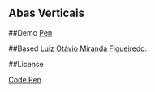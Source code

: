 Abas Verticais
------
##Demo
[Pen](http://codepen.io/enieber/pen/YXbvZN)

##Based
[Luiz Otávio Miranda Figueiredo](http://codepen.io/luizomf/pen/prfkB/).

##License

[Code Pen](http://codepen.io/enieber/pen/YXbvZN/license).
